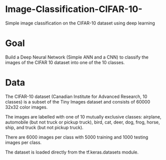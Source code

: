 # Image-Classification-CIFAR-10-
Simple image classification on the CIFAR-10 dataset using deep learning

# Goal
Build a Deep Neural Network (Simple ANN and a CNN) to classify the images of the CIFAR 10 dataset into one of the 10 classes.

# Data 
The CIFAR-10 dataset (Canadian Institute for Advanced Research, 10 classes) is a subset of the Tiny Images dataset and consists of 60000 32x32 color images.

The images are labelled with one of 10 mutually exclusive classes: airplane, automobile (but not truck or pickup truck), bird, cat, deer, dog, frog, horse, ship, and truck (but not pickup truck).

There are 6000 images per class with 5000 training and 1000 testing images per class.

The dataset is loaded directly from the tf.keras.datasets module.
